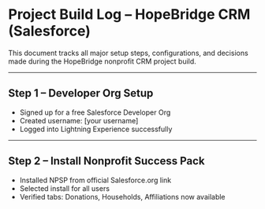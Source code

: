 # Project Build Log – HopeBridge CRM (Salesforce)

This document tracks all major setup steps, configurations, and decisions made during the HopeBridge nonprofit CRM project build.

---

## Step 1 – Developer Org Setup

- Signed up for a free Salesforce Developer Org
- Created username: [your username]
- Logged into Lightning Experience successfully

---

## Step 2 – Install Nonprofit Success Pack

- Installed NPSP from official Salesforce.org link
- Selected install for all users
- Verified tabs: Donations, Households, Affiliations now available

